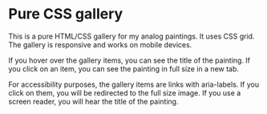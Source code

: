 # Pure CSS gallery

This is a pure HTML/CSS gallery for my analog paintings. It uses CSS grid. The gallery is responsive and works on mobile devices.

If you hover over the gallery items, you can see the title of the painting. If you click on an item, you can see the painting in full size in a new tab.

For accessibility purposes, the gallery items are links with aria-labels. If you click on them, you will be redirected to the full size image. If you use a screen reader, you will hear the title of the painting.
